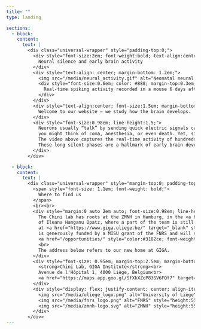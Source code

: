 ```yaml
---
title: ""
type: landing

sections:
  - block:
    content:
      text: |
        <div class="universal-wrapper" style="padding-top:0;">
          <div style="font-size:2em; font-weight:bold; text-align:center; margin-bottom:0.7em;">
            Neural silence and early brain activity
          </div>
          <div style="text-align: center; margin-bottom: 1.2em;">
            <img src="/media/neural_activity.gif" alt="Neonatal neural activity" style="max-width:100%; border-radius: 18px; box-shadow: 0 4px 18px #0006;">
            <div style="font-size:0.6em; color: #888; margin-top:0.3em;">
              Real-time spiking activity recorded in a mouse 6 days after birth.
            </div>
          </div>
          <div style="text-align:center; font-size:1.5em; margin-bottom:1em;">
            Welcome to our website – we study how the brain develops.
          </div>
          <div style="font-size:0.98em; line-height:1.5;">
            Neurons usually “talk” by sending quick electric signals called spikes. If I asked you to picture your brain falling completely silent for multiple seconds,
            you might think of coma, anesthesia, or even death. Yet, silence is how every brain starts out.
            The video above captures the real-time activity of hundreds of neurons in a healthy mouse. Each circle is a spike, a rare event drowned in an ocean of silence.
            These long silent phases are a hallmark of early brain development, and it’s just one of the many mysteries that make this period so fascinating. This is what we study in the Chini lab.
          </div>
        </div>

  - block:
    content:
      text: |
        <div class="universal-wrapper" style="margin-top:0; padding-top:0; position:relative; top:-1.5em; text-align:center;">
          <span style="font-size: 1.1em; font-weight: bold;">
            Where to find us
          </span>
          <br><br>
          <div style="margin:0 auto 2em auto; font-size:0.98em; line-height:1.5;">
            The Chini lab has roots at the ZMNH in Hamburg, in the <a href="https://www.opatzlab.com/" target="_blank" style="color:#3182ce; font-weight:bold;">lab</a>
            of Ileana Hanganu Opatz, where a part of the team is still located. We are in the process of establishing a new site 
            at <a href="https://www.giga.uliege.be/" target="_blank" style="color:#3182ce; font-weight:bold;">GIGA Institute</a> in Liège. The lab in Liège
            is generously funded by a MISU grant of the FNRS and will start in January 2026. We are looking for new members to
            <a href="/opportunities/" style="color:#3182ce; font-weight:bold;">join the team</a>.
            <br>
            The address below refers to our new home at GIGA.
          </div>
          <div style="font-size: 0.95em; margin-top:2.5em; margin-bottom:2.5em;">
            <strong>Chini Lab, GIGA Institute</strong><br>
            Avenue de l'Hôpital 1, 4000 Liège, Belgium<br>
            <a href="https://maps.app.goo.gl/SfXkXZcP83SV6FQf7" target="_blank" style="color: #3182ce; text-decoration: underline;">View on Google Maps</a>
          </div>
          <div style="display: flex; justify-content: center; align-items: center; gap: 5em; flex-wrap: wrap; margin-bottom: 1em; margin-top:2em;">
            <img src="/media/uliege_logo.png" alt="University of Liège" style="height:55px;">
            <img src="/media/fnrs_logo.png" alt="FNRS" style="height:55px;">
            <img src="/media/zmnh-logo.svg" alt="ZMNH" style="height:55px;">
          </div>
        </div>
---
```

